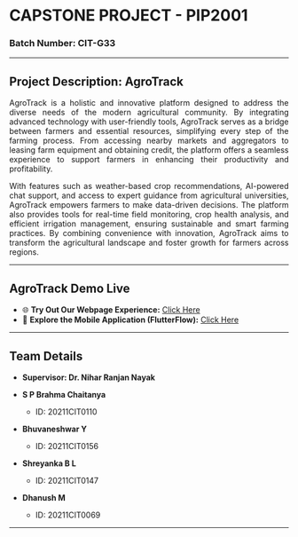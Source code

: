
# **CAPSTONE PROJECT - PIP2001**

### **Batch Number:** CIT-G33   
---

## **Project Description: AgroTrack**

<p style="text-align: justify;">
AgroTrack is a holistic and innovative platform designed to address the diverse needs of the modern agricultural community. By integrating advanced technology with user-friendly tools, AgroTrack serves as a bridge between farmers and essential resources, simplifying every step of the farming process. From accessing nearby markets and aggregators to leasing farm equipment and obtaining credit, the platform offers a seamless experience to support farmers in enhancing their productivity and profitability.
</p>

<p style="text-align: justify;">
With features such as weather-based crop recommendations, AI-powered chat support, and access to expert guidance from agricultural universities, AgroTrack empowers farmers to make data-driven decisions. The platform also provides tools for real-time field monitoring, crop health analysis, and efficient irrigation management, ensuring sustainable and smart farming practices. By combining convenience with innovation, AgroTrack aims to transform the agricultural landscape and foster growth for farmers across regions.
</p>

---

## **AgroTrack Demo Live**
- 🌐 **Try Out Our Webpage Experience:** [Click Here](https://agrotrackbhuvi.netlify.app/)  
- 📱 **Explore the Mobile Application (FlutterFlow):** [Click Here](https://app.flutterflow.io/preview/agroai-77s0n4?page=Page1)  

---

## **Team Details**
- **Supervisor: Dr. Nihar Ranjan Nayak**
  
- **S P Brahma Chaitanya**  
  - ID: 20211CIT0110  
- **Bhuvaneshwar Y**  
  - ID: 20211CIT0156  
- **Shreyanka B L**  
  - ID: 20211CIT0147  
- **Dhanush M**  
  - ID: 20211CIT0069  

---
